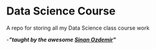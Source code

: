 # Data Science Course

A repo for storing all my Data Science class course work


-***"taught by the awesome [Sinan Ozdemir](https://github.com/sinanuozdemir)"***


